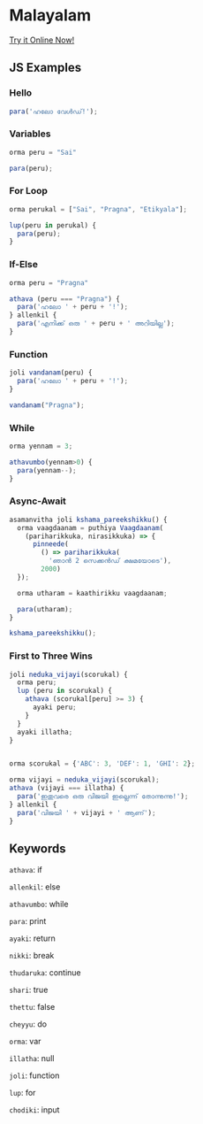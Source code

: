 # Malayalam

[Try it Online Now!](https://sai.onl/lang_bridge/try#malayalam)

## JS Examples

### Hello

```javascript
para('ഹലോ വേൾഡ്!');
```

### Variables

```javascript
orma peru = "Sai"

para(peru);
```

### For Loop

```javascript
orma perukal = ["Sai", "Pragna", "Etikyala"];

lup(peru in perukal) {
  para(peru);
}
```

### If-Else

```javascript
orma peru = "Pragna"

athava (peru === "Pragna") {
  para('ഹലോ ' + peru + '!');
} allenkil {
  para('എനിക്ക് ഒരു ' + peru + ' അറിയില്ല');
}
```

### Function

```javascript
joli vandanam(peru) {
  para('ഹലോ ' + peru + '!');
}

vandanam("Pragna");
```

### While

```javascript
orma yennam = 3;

athavumbo(yennam>0) {
  para(yennam--);
}
```

### Async-Await

```javascript
asamanvitha joli kshama_pareekshikku() {
  orma vaagdaanam = puthiya Vaagdaanam(
    (pariharikkuka, nirasikkuka) => {
      pinneede(
        () => pariharikkuka(
          'ഞാൻ 2 സെക്കൻഡ് ക്ഷമയോടെ'),
        2000)
  });

  orma utharam = kaathirikku vaagdaanam;

  para(utharam);
}

kshama_pareekshikku();
```

### First to Three Wins

```javascript
joli neduka_vijayi(scorukal) {
  orma peru;
  lup (peru in scorukal) {
    athava (scorukal[peru] >= 3) {
      ayaki peru;
    }
  }
  ayaki illatha;
}


orma scorukal = {'ABC': 3, 'DEF': 1, 'GHI': 2};

orma vijayi = neduka_vijayi(scorukal);
athava (vijayi === illatha) {
  para('ഇതുവരെ ഒരു വിജയി ഇല്ലെന്ന് തോന്നുന്നു!');
} allenkil {
  para('വിജയി ' + vijayi + ' ആണ്');
}
```


## Keywords

`athava`: if

`allenkil`: else

`athavumbo`: while

`para`: print

`ayaki`: return

`nikki`: break

`thudaruka`: continue

`shari`: true

`thettu`: false

`cheyyu`: do

`orma`: var

`illatha`: null

`joli`: function

`lup`: for

`chodiki`: input